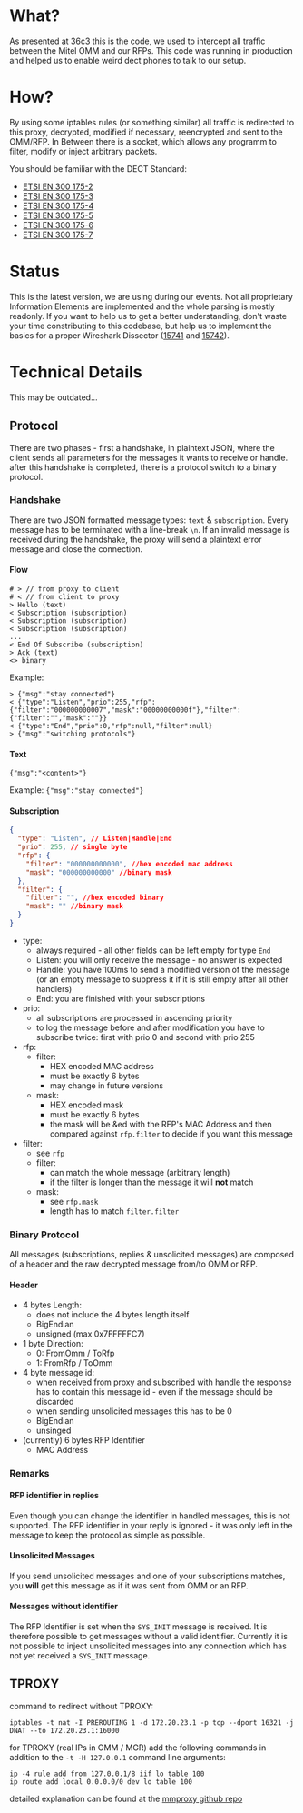 # What?

As presented at [36c3](https://www.youtube.com/watch?v=9nXKbwEJPxU) this is the code, we used to intercept all traffic between the Mitel OMM and our RFPs. This code was running in production and helped us to enable weird dect phones to talk to our setup.

# How?

By using some iptables rules (or something similar) all traffic is redirected to this proxy, decrypted, modified if necessary, reencrypted and sent to the OMM/RFP. In Between there is a socket, which allows any programm to filter, modify or inject arbitrary packets.

You should be familiar with the DECT Standard:

- [ETSI EN 300 175-2](RfpProxy.AaMiDe/AaMiDe/en_30017502v020400o.pdf)
- [ETSI EN 300 175-3](RfpProxy.AaMiDe/AaMiDe/en_30017503v020701p.pdf)
- [ETSI EN 300 175-4](RfpProxy.AaMiDe/AaMiDe/en_30017504v020400o.pdf)
- [ETSI EN 300 175-5](RfpProxy.AaMiDe/AaMiDe/en_30017505v020701p.pdf)
- [ETSI EN 300 175-6](RfpProxy.AaMiDe/AaMiDe/en_30017506v020701p.pdf)
- [ETSI EN 300 175-7](RfpProxy.AaMiDe/AaMiDe/en_30017507v020400o.pdf)

# Status

This is the latest version, we are using during our events. Not all proprietary Information Elements are implemented and the whole parsing is mostly readonly. If you want to help us to get a better understanding, don't waste your time constributing to this codebase, but help us to implement the basics for a proper Wireshark Dissector ([15741](https://bugs.wireshark.org/bugzilla/show_bug.cgi?id=15741) and [15742](https://bugs.wireshark.org/bugzilla/show_bug.cgi?id=15742)). 

# Technical Details

This may be outdated...

## Protocol
There are two phases - first a handshake, in plaintext JSON, where the client sends all parameters for the messages it wants to receive or handle. after this handshake is completed, there is a protocol switch to a binary protocol.

### Handshake

There are two JSON formatted message types: `text` & `subscription`. Every message has to be terminated with a line-break `\n`. If an invalid message is received during the handshake, the proxy will send a plaintext error message and close the connection.

#### Flow
```
# > // from proxy to client
# < // from client to proxy
> Hello (text)
< Subscription (subscription)
< Subscription (subscription)
< Subscription (subscription)
...
< End Of Subscribe (subscription)
> Ack (text)
<> binary
```
Example:

    > {"msg":"stay connected"}
    < {"type":"Listen","prio":255,"rfp":{"filter":"000000000007","mask":"00000000000f"},"filter":{"filter":"","mask":""}}
    < {"type":"End","prio":0,"rfp":null,"filter":null}
    > {"msg":"switching protocols"}

#### Text
`{"msg":"<content>"}`

Example: `{"msg":"stay connected"}`

#### Subscription
```json
{
  "type": "Listen", // Listen|Handle|End
  "prio": 255, // single byte
  "rfp": {
    "filter": "000000000000", //hex encoded mac address
    "mask": "000000000000" //binary mask
  },
  "filter": {
    "filter": "", //hex encoded binary
    "mask": "" //binary mask
  }
}
```
* type:
  * always required - all other fields can be left empty for type `End`
  * Listen: you will only receive the message - no answer is expected
  * Handle: you have 100ms to send a modified version of the message (or an empty message to suppress it if it is still empty after all other handlers)
  * End: you are finished with your subscriptions
* prio:
  * all subscriptions are processed in ascending priority
  * to log the message before and after modification you have to subscribe twice: first with prio 0 and second with prio 255
* rfp:
  * filter:
    * HEX encoded MAC address
    * must be exactly 6 bytes
    * may change in future versions
  * mask:
    * HEX encoded mask
    * must be exactly 6 bytes
    * the mask will be &ed with the RFP's MAC Address and then compared against `rfp.filter` to decide if you want this message
* filter:
  * see `rfp`
  * filter:
    * can match the whole message (arbitrary length)
    * if the filter is longer than the message it will __not__ match
  * mask:
    * see `rfp.mask`
    * length has to match `filter.filter`

### Binary Protocol
All messages (subscriptions, replies & unsolicited messages) are composed of a header and the raw decrypted message from/to OMM or RFP.

#### Header
* 4 bytes Length:
  * does not include the 4 bytes length itself
  * BigEndian
  * unsigned (max 0x7FFFFFC7)
* 1 byte Direction:
  * 0: FromOmm / ToRfp
  * 1: FromRfp / ToOmm
* 4 byte message id:
  * when received from proxy and subscribed with handle the response has to contain this message id - even if the message should be discarded
  * when sending unsolicited messages this has to be 0
  * BigEndian
  * unsinged
* (currently) 6 bytes RFP Identifier
  * MAC Address

### Remarks

#### RFP identifier in replies
Even though you can change the identifier in handled messages, this is not supported. The RFP identifier in your reply is ignored - it was only left in the message to keep the protocol as simple as possible.

#### Unsolicited Messages
If you send unsolicited messages and one of your subscriptions matches, you __will__ get this message as if it was sent from OMM or an RFP.

#### Messages without identifier
The RFP Identifier is set when the `SYS_INIT` message is received. It is therefore possible to get messages without a valid identifier. Currently it is not possible to inject unsolicited messages into any connection which has not yet received a `SYS_INIT` message.

## TPROXY
command to redirect without TPROXY:

`iptables -t nat -I PREROUTING 1 -d 172.20.23.1 -p tcp --dport 16321 -j DNAT --to 172.20.23.1:16000`

for TPROXY (real IPs in OMM / MGR) add the following commands in addition to the `-t -H 127.0.0.1` command line arguments:

```
ip -4 rule add from 127.0.0.1/8 iif lo table 100
ip route add local 0.0.0.0/0 dev lo table 100
```
detailed explanation can be found at the [mmproxy github repo](https://github.com/cloudflare/mmproxy)